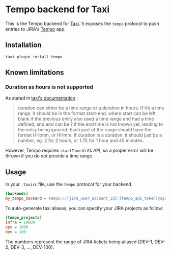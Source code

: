 Tempo backend for Taxi
======================

This is the Tempo backend for [Taxi](https://github.com/sephii/taxi). It
exposes the `tempo` protocol to push entries to JIRA's [Tempo](https://www.tempo.io) app.

Installation
------------

```shell
taxi plugin install tempo
```

Known limitations
-----------------

### Duration as hours is not supported

As stated in [taxi's documentation](https://taxi-timesheets.readthedocs.io/en/master/userguide.html#timesheet-syntax) :

> duration can either be a time range or a duration in hours. If it’s a time range, it should be in the format start-end, where start can be left blank if the previous entry also used a time range and had a time defined, and end can be ? if the end time is not known yet, leading to the entry being ignored. Each part of the range should have the format HH:mm, or HHmm. If duration is a duration, it should just be a number, eg. 2 for 2 hours, or 1.75 for 1 hour and 45 minutes.

However, Tempo requires `startTime` in its API, so a proper error will be thrown if you do not provide a time range.

Usage
-----

In your `.taxirc` file, use the `tempo` protocol for your backend.

```ini
[backends]
my_tempo_backend = tempo://[jira_user_account_id]:[tempo_api_token]@api.tempo.io/core/3/
```

To auto-generate taxi aliases, you can specify your JIRA projects as follow:

```ini
[tempo_projects]
infra = 10000
ops = 1000
dev = 100
```

The numbers represent the range of JIRA tickets being aliased (DEV-1, DEV-2, DEV-3, ..., DEV-100).
